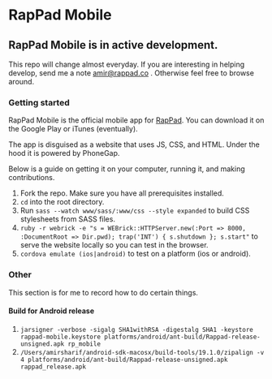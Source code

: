 # RapPad Mobile

## RapPad Mobile is in active development.

This repo will change almost everyday. If you are interesting in helping develop, send me a note amir@rappad.co . Otherwise feel free to browse around.

### Getting started

RapPad Mobile is the official mobile app for [RapPad](www.rappad.co). You can download it on the Google Play or iTunes (eventually).

The app is disguised as a website that uses JS, CSS, and HTML. Under the hood it is powered by PhoneGap. 

Below is a guide on getting it on your computer, running it, and making contributions.

1. Fork the repo. Make sure you have all prerequisites installed.
2. `cd` into the root directory.
3. Run `sass --watch www/sass/:www/css --style expanded` to build CSS stylesheets from SASS files.
4. `ruby -r webrick -e "s = WEBrick::HTTPServer.new(:Port => 8000, :DocumentRoot => Dir.pwd); trap('INT') { s.shutdown }; s.start"` to serve the website locally so you can test in the browser.
5. `cordova emulate (ios|android)` to test on a platform (ios or android). 

### Other

This section is for me to record how to do certain things.

#### Build for Android release

1. `jarsigner -verbose -sigalg SHA1withRSA -digestalg SHA1 -keystore rappad-mobile.keystore platforms/android/ant-build/Rappad-release-unsigned.apk rp_mobile`
2. `/Users/amirsharif/android-sdk-macosx/build-tools/19.1.0/zipalign -v 4 platforms/android/ant-build/Rappad-release-unsigned.apk rappad_release.apk`
